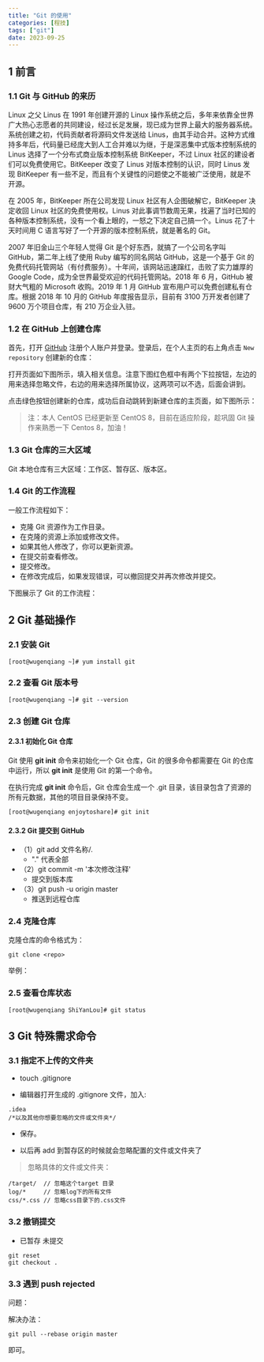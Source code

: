 ```yaml
---
title: "Git 的使用"
categories: [程技]
tags: ["git"]
date: 2023-09-25
---
```


## 1 前言

### 1.1 Git 与 GitHub 的来历

Linux 之父 Linus 在 1991 年创建开源的 Linux 操作系统之后，多年来依靠全世界广大热心志愿者的共同建设，经过长足发展，现已成为世界上最大的服务器系统。系统创建之初，代码贡献者将源码文件发送给 Linus，由其手动合并。这种方式维持多年后，代码量已经庞大到人工合并难以为继，于是深恶集中式版本控制系统的 Linus 选择了一个分布式商业版本控制系统 BitKeeper，不过 Linux 社区的建设者们可以免费使用它。BitKeeper 改变了 Linus 对版本控制的认识，同时 Linus 发现 BitKeeper 有一些不足，而且有个关键性的问题使之不能被广泛使用，就是不开源。

在 2005 年，BitKeeper 所在公司发现 Linux 社区有人企图破解它，BitKeeper 决定收回 Linux 社区的免费使用权。Linus 对此事调节数周无果，找遍了当时已知的各种版本控制系统，没有一个看上眼的，一怒之下决定自己搞一个。Linus 花了十天时间用 C 语言写好了一个开源的版本控制系统，就是著名的 Git。

2007 年旧金山三个年轻人觉得 Git 是个好东西，就搞了一个公司名字叫 GitHub，第二年上线了使用 Ruby 编写的同名网站 GitHub，这是一个基于 Git 的免费代码托管网站（有付费服务）。十年间，该网站迅速蹿红，击败了实力雄厚的 Google Code，成为全世界最受欢迎的代码托管网站。2018 年 6 月，GitHub 被财大气粗的 Microsoft 收购。2019 年 1 月 GitHub 宣布用户可以免费创建私有仓库。根据 2018 年 10 月的 GitHub 年度报告显示，目前有 3100 万开发者创建了 9600 万个项目仓库，有 210 万企业入驻。

### 1.2 在 GitHub 上创建仓库

首先，打开 [GitHub](https://github.com/) 注册个人账户并登录。登录后，在个人主页的右上角点击 `New repository` 创建新的仓库：

打开页面如下图所示，填入相关信息。注意下图红色框中有两个下拉按钮，左边的用来选择忽略文件，右边的用来选择所属协议，这两项可以不选，后面会讲到。


点击绿色按钮创建新的仓库，成功后自动跳转到新建仓库的主页面，如下图所示：


> 注：本人 CentOS 已经更新至 CentOS 8，目前在适应阶段，趁巩固 Git 操作来熟悉一下 Centos 8，加油！

### 1.3 Git 仓库的三大区域

Git 本地仓库有三大区域：工作区、暂存区、版本区。


### 1.4 Git 的工作流程

一般工作流程如下：

- 克隆 Git 资源作为工作目录。
- 在克隆的资源上添加或修改文件。
- 如果其他人修改了，你可以更新资源。
- 在提交前查看修改。
- 提交修改。
- 在修改完成后，如果发现错误，可以撤回提交并再次修改并提交。

下图展示了 Git 的工作流程：


## 2 Git 基础操作

### 2.1 安装 Git

```
[root@wugenqiang ~]# yum install git
```

### 2.2 查看 Git 版本号

```
[root@wugenqiang ~]# git --version
```

### 2.3 创建 Git 仓库

#### 2.3.1 初始化 Git 仓库

Git 使用 **git init** 命令来初始化一个 Git 仓库，Git 的很多命令都需要在 Git 的仓库中运行，所以 **git init** 是使用 Git 的第一个命令。

在执行完成 **git init** 命令后，Git 仓库会生成一个 .git 目录，该目录包含了资源的所有元数据，其他的项目目录保持不变。

```
[root@wugenqiang enjoytoshare]# git init
```

#### 2.3.2 Git 提交到 GitHub

* （1）git add 文件名称/.
  * "." 代表全部
* （2）git commit -m  '本次修改注释'
  * 提交到版本库
* （3）git push -u origin master 
  * 推送到远程仓库

### 2.4 克隆仓库

克隆仓库的命令格式为：

```
git clone <repo>
```

举例：


### 2.5 查看仓库状态

```
[root@wugenqiang ShiYanLou]# git status
```




## 3 Git 特殊需求命令

### 3.1 指定不上传的文件夹

* touch .gitignore 

* 编辑器打开生成的 .gitignore 文件，加入:

```
.idea
/*以及其他你想要忽略的文件或文件夹*/
```

* 保存。

* 以后再 add 到暂存区的时候就会忽略配置的文件或文件夹了

> 忽略具体的文件或文件夹：

```
/target/  // 忽略这个target 目录
log/*     // 忽略log下的所有文件
css/*.css // 忽略css目录下的.css文件
```

### 3.2 撤销提交

* 已暂存 未提交

```
git reset
git checkout .
```

### 3.3 遇到 push rejected

问题：

解决办法：

```
git pull --rebase origin master
```

即可。

